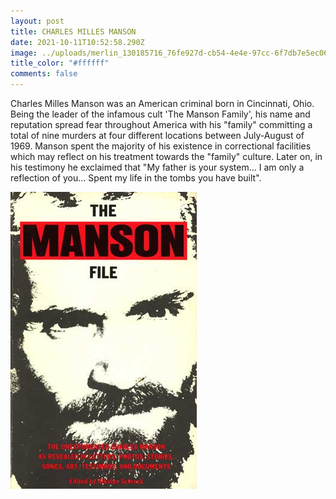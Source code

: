 ```yaml
---
layout: post
title: CHARLES MILLES MANSON
date: 2021-10-11T10:52:58.290Z
image: ../uploads/merlin_130185716_76fe927d-cb54-4e4e-97cc-6f7db7e5ec06-superjumbo.jpeg
title_color: "#ffffff"
comments: false
---
```

Charles Milles Manson was an American criminal born in Cincinnati, Ohio. Being the leader of the infamous cult 'The Manson Family', his name and reputation spread fear throughout America with his "family" committing a total of nine murders at four different locations between July-August of 1969. Manson spent the majority of his existence in correctional facilities which may reflect on his treatment towards the "family" culture. Later on, in his testimony he exclaimed that "My father is your system... I am only a reflection of you... Spent my life in the tombs you have built".

![](../uploads/manson-file.jpeg)